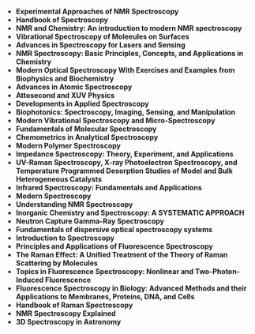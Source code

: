 <ul>
<li><b><a target="_blank" href="https://github.com/manjunath5496/Spectroscopy-Books/blob/master/is(1).pdf" style="text-decoration:none;">Experimental Approaches of NMR Spectroscopy</a></b></li>
                                <li><b><a target="_blank" href="https://github.com/manjunath5496/Spectroscopy-Books/blob/master/is(2).pdf" style="text-decoration:none;">Handbook of Spectroscopy</a></b></li>
                                <li><b><a target="_blank" href="https://github.com/manjunath5496/Spectroscopy-Books/blob/master/is(3).pdf" style="text-decoration:none;">NMR and Chemistry: An introduction to modern NMR spectroscopy</a></b></li>
 <li><b><a target="_blank" href="https://github.com/manjunath5496/Spectroscopy-Books/blob/master/is(4).pdf" style="text-decoration:none;">Vibrational Spectroscopy of Moleeules on Surfaces </a></b></li>                              
<li><b><a target="_blank" href="https://github.com/manjunath5496/Spectroscopy-Books/blob/master/is(5).pdf" style="text-decoration:none;">Advances in Spectroscopy for Lasers and Sensing</a></b></li>
<li><b><a target="_blank" href="https://github.com/manjunath5496/Spectroscopy-Books/blob/master/is(6).pdf" style="text-decoration:none;">NMR Spectroscopy: Basic Principles, Concepts, and Applications in Chemistry</a></b></li>
                                <li><b><a target="_blank" href="https://github.com/manjunath5496/Spectroscopy-Books/blob/master/is(7).pdf" style="text-decoration:none;">Modern Optical Spectroscopy With Exercises and Examples from Biophysics and Biochemistry</a></b></li>
  
<li><b><a target="_blank" href="https://github.com/manjunath5496/Spectroscopy-Books/blob/master/is(8).pdf" style="text-decoration:none;">Advances in Atomic Spectroscopy</a></b></li>
                                <li><b><a target="_blank" href="https://github.com/manjunath5496/Spectroscopy-Books/blob/master/is(9).pdf" style="text-decoration:none;">Attosecond and XUV Physics</a></b></li>
                                <li><b><a target="_blank" href="https://github.com/manjunath5496/Spectroscopy-Books/blob/master/is(10).pdf" style="text-decoration:none;">Developments in Applied Spectroscopy</a></b></li>
 <li><b><a target="_blank" href="https://github.com/manjunath5496/Spectroscopy-Books/blob/master/is(11).pdf" style="text-decoration:none;">Biophotonics: Spectroscopy, Imaging, Sensing, and Manipulation  </a></b></li>                              
<li><b><a target="_blank" href="https://github.com/manjunath5496/Spectroscopy-Books/blob/master/is(12).pdf" style="text-decoration:none;">Modern Vibrational Spectroscopy and Micro-Spectroscopy</a></b></li>
<li><b><a target="_blank" href="https://github.com/manjunath5496/Spectroscopy-Books/blob/master/is(13).pdf" style="text-decoration:none;">Fundamentals of Molecular Spectroscopy </a></b></li>
                                <li><b><a target="_blank" href="https://github.com/manjunath5496/Spectroscopy-Books/blob/master/is(14).pdf" style="text-decoration:none;">Chemometrics in Analytical Spectroscopy</a></b></li>  
  
<li><b><a target="_blank" href="https://github.com/manjunath5496/Spectroscopy-Books/blob/master/is(15).pdf" style="text-decoration:none;">Modern Polymer Spectroscopy</a></b></li>

<li><b><a target="_blank" href="https://github.com/manjunath5496/Spectroscopy-Books/blob/master/is(16).pdf" style="text-decoration:none;">Impedance Spectroscopy: Theory, Experiment, and Applications</a></b></li>
                          
  <li><b><a target="_blank" href="https://github.com/manjunath5496/Spectroscopy-Books/blob/master/is(17).pdf" style="text-decoration:none;">UV-Raman Spectroscopy, X-ray Photoelectron Spectroscopy, and Temperature Programmed Desorption Studies of Model and Bulk Heterogeneous Catalysts</a></b></li>
                                <li><b><a target="_blank" href="https://github.com/manjunath5496/Spectroscopy-Books/blob/master/is(18).pdf" style="text-decoration:none;">Infrared Spectroscopy: Fundamentals and Applications </a></b></li>
                                <li><b><a target="_blank" href="https://github.com/manjunath5496/Spectroscopy-Books/blob/master/is(19).pdf" style="text-decoration:none;">Modern Spectroscopy</a></b></li>
 <li><b><a target="_blank" href="https://github.com/manjunath5496/Spectroscopy-Books/blob/master/is(20).pdf" style="text-decoration:none;">Understanding NMR Spectroscopy </a></b></li>                              
<li><b><a target="_blank" href="https://github.com/manjunath5496/Spectroscopy-Books/blob/master/is(21).pdf" style="text-decoration:none;">Inorganic Chemistry and Spectroscopy: A SYSTEMATIC APPROACH</a></b></li>
<li><b><a target="_blank" href="https://github.com/manjunath5496/Spectroscopy-Books/blob/master/is(22).pdf" style="text-decoration:none;">Neutron Capture Gamma-Ray Spectroscopy</a></b></li>
                                <li><b><a target="_blank" href="https://github.com/manjunath5496/Spectroscopy-Books/blob/master/is(23).pdf" style="text-decoration:none;">Fundamentals of dispersive optical spectroscopy systems</a></b></li>
  
<li><b><a target="_blank" href="https://github.com/manjunath5496/Spectroscopy-Books/blob/master/is(24).rar" style="text-decoration:none;">Introduction to Spectroscopy</a></b></li>

<li><b><a target="_blank" href="https://github.com/manjunath5496/Spectroscopy-Books/blob/master/is(26).pdf" style="text-decoration:none;">Principles and Applications of Fluorescence Spectroscopy </a></b></li>                              
<li><b><a target="_blank" href="https://github.com/manjunath5496/Spectroscopy-Books/blob/master/is(27).pdf" style="text-decoration:none;">The Raman Effect: A Unified Treatment of the Theory of Raman Scattering by Molecules</a></b></li>
<li><b><a target="_blank" href="https://github.com/manjunath5496/Spectroscopy-Books/blob/master/is(28).pdf" style="text-decoration:none;">Topics in Fluorescence Spectroscopy: Nonlinear and Two-Photon-Induced Fluorescence</a></b></li>
                                <li><b><a target="_blank" href="https://github.com/manjunath5496/Spectroscopy-Books/blob/master/is(29).pdf" style="text-decoration:none;">Fluorescence Spectroscopy in Biology: Advanced Methods and their Applications to Membranes, Proteins, DNA, and Cells</a></b></li>
<li><b><a target="_blank" href="https://github.com/manjunath5496/Spectroscopy-Books/blob/master/is(30).rar" style="text-decoration:none;">Handbook of Raman Spectroscopy</a></b></li>
   <li><b><a target="_blank" href="https://github.com/manjunath5496/Spectroscopy-Books/blob/master/is(25).pdf" style="text-decoration:none;">NMR Spectroscopy Explained</a></b></li>
<li><b><a target="_blank" href="https://github.com/manjunath5496/Spectroscopy-Books/blob/master/is(31).pdf" style="text-decoration:none;">3D Spectroscopy in Astronomy</a></b></li>








                                                    
  </ul>
